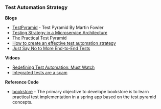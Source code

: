 ### Test Automation Strategy

**Blogs**
* [TestPyramid](https://martinfowler.com/bliki/TestPyramid.html) - Test Pyramid By Martin Fowler
* [Testing Strategy in a Microservice Architecture](https://martinfowler.com/articles/microservice-testing/)
* [The Practical Test Pyramid](https://martinfowler.com/articles/practical-test-pyramid.html)
* [How to create an effective test automation strategy](https://abstarreveld.medium.com/considerations-for-an-effective-test-automation-strategy-a5bd027b3fa3)
* [Just Say No to More End-to-End Tests](https://testing.googleblog.com/2015/04/just-say-no-to-more-end-to-end-tests.html)

**Vidoes**
* [Redefining Test Automation: Must Watch](https://www.youtube.com/watch?v=uIDvGzQdoxc)
* [Integrated tests are a scam](https://vimeo.com/80533536)

**Reference Code**
* [bookstore](https://github.com/priyanshus/bookstore) - The primary objective to develope bookstore is to learn practical test implementation in a spring app based on the test pyramid concepts.